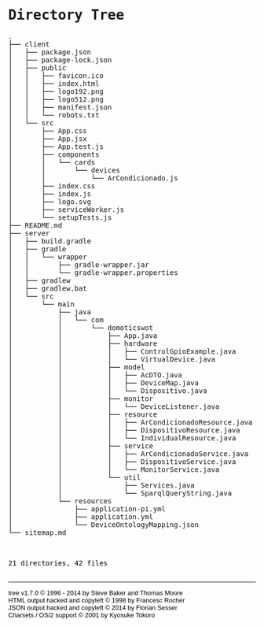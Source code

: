 <!DOCTYPE html>
<html>
<head>
 <meta http-equiv="Content-Type" content="text/html; charset=UTF-8">
 <meta name="Author" content="Made by 'tree'">
 <meta name="GENERATOR" content="$Version: $ tree v1.7.0 (c) 1996 - 2014 by Steve Baker, Thomas Moore, Francesc Rocher, Florian Sesser, Kyosuke Tokoro $">
 <title>Directory Tree</title>
 <style type="text/css">
  <!-- 
  BODY { font-family : ariel, monospace, sans-serif; }
  P { font-weight: normal; font-family : ariel, monospace, sans-serif; color: black; background-color: transparent;}
  B { font-weight: normal; color: black; background-color: transparent;}
  A:visited { font-weight : normal; text-decoration : none; background-color : transparent; margin : 0px 0px 0px 0px; padding : 0px 0px 0px 0px; display: inline; }
  A:link    { font-weight : normal; text-decoration : none; margin : 0px 0px 0px 0px; padding : 0px 0px 0px 0px; display: inline; }
  A:hover   { color : #000000; font-weight : normal; text-decoration : underline; background-color : yellow; margin : 0px 0px 0px 0px; padding : 0px 0px 0px 0px; display: inline; }
  A:active  { color : #000000; font-weight: normal; background-color : transparent; margin : 0px 0px 0px 0px; padding : 0px 0px 0px 0px; display: inline; }
  .VERSION { font-size: small; font-family : arial, sans-serif; }
  .NORM  { color: black;  background-color: transparent;}
  .FIFO  { color: purple; background-color: transparent;}
  .CHAR  { color: yellow; background-color: transparent;}
  .DIR   { color: blue;   background-color: transparent;}
  .BLOCK { color: yellow; background-color: transparent;}
  .LINK  { color: aqua;   background-color: transparent;}
  .SOCK  { color: fuchsia;background-color: transparent;}
  .EXEC  { color: green;  background-color: transparent;}
  -->
 </style>
</head>
<body>
	<h1>Directory Tree</h1><p>
	<a href=".">.</a><br>
	├── <a href="./client/">client</a><br>
	│   ├── <a href="./client/package.json">package.json</a><br>
	│   ├── <a href="./client/package-lock.json">package-lock.json</a><br>
	│   ├── <a href="./client/public/">public</a><br>
	│   │   ├── <a href="./client/public/favicon.ico">favicon.ico</a><br>
	│   │   ├── <a href="./client/public/index.html">index.html</a><br>
	│   │   ├── <a href="./client/public/logo192.png">logo192.png</a><br>
	│   │   ├── <a href="./client/public/logo512.png">logo512.png</a><br>
	│   │   ├── <a href="./client/public/manifest.json">manifest.json</a><br>
	│   │   └── <a href="./client/public/robots.txt">robots.txt</a><br>
	│   └── <a href="./client/src/">src</a><br>
	│   &nbsp;&nbsp;&nbsp; ├── <a href="./client/src/App.css">App.css</a><br>
	│   &nbsp;&nbsp;&nbsp; ├── <a href="./client/src/App.jsx">App.jsx</a><br>
	│   &nbsp;&nbsp;&nbsp; ├── <a href="./client/src/App.test.js">App.test.js</a><br>
	│   &nbsp;&nbsp;&nbsp; ├── <a href="./client/src/components/">components</a><br>
	│   &nbsp;&nbsp;&nbsp; │   └── <a href="./client/src/components/cards/">cards</a><br>
	│   &nbsp;&nbsp;&nbsp; │   &nbsp;&nbsp;&nbsp; └── <a href="./client/src/components/cards/devices/">devices</a><br>
	│   &nbsp;&nbsp;&nbsp; │   &nbsp;&nbsp;&nbsp; &nbsp;&nbsp;&nbsp; └── <a href="./client/src/components/cards/devices/ArCondicionado.js">ArCondicionado.js</a><br>
	│   &nbsp;&nbsp;&nbsp; ├── <a href="./client/src/index.css">index.css</a><br>
	│   &nbsp;&nbsp;&nbsp; ├── <a href="./client/src/index.js">index.js</a><br>
	│   &nbsp;&nbsp;&nbsp; ├── <a href="./client/src/logo.svg">logo.svg</a><br>
	│   &nbsp;&nbsp;&nbsp; ├── <a href="./client/src/serviceWorker.js">serviceWorker.js</a><br>
	│   &nbsp;&nbsp;&nbsp; └── <a href="./client/src/setupTests.js">setupTests.js</a><br>
	├── <a href="./README.md">README.md</a><br>
	├── <a href="./server/">server</a><br>
	│   ├── <a href="./server/build.gradle">build.gradle</a><br>
	│   ├── <a href="./server/gradle/">gradle</a><br>
	│   │   └── <a href="./server/gradle/wrapper/">wrapper</a><br>
	│   │   &nbsp;&nbsp;&nbsp; ├── <a href="./server/gradle/wrapper/gradle-wrapper.jar">gradle-wrapper.jar</a><br>
	│   │   &nbsp;&nbsp;&nbsp; └── <a href="./server/gradle/wrapper/gradle-wrapper.properties">gradle-wrapper.properties</a><br>
	│   ├── <a href="./server/gradlew">gradlew</a><br>
	│   ├── <a href="./server/gradlew.bat">gradlew.bat</a><br>
	│   └── <a href="./server/src/">src</a><br>
	│   &nbsp;&nbsp;&nbsp; └── <a href="./server/src/main/">main</a><br>
	│   &nbsp;&nbsp;&nbsp; &nbsp;&nbsp;&nbsp; ├── <a href="./server/src/main/java/">java</a><br>
	│   &nbsp;&nbsp;&nbsp; &nbsp;&nbsp;&nbsp; │   └── <a href="./server/src/main/java/com/">com</a><br>
	│   &nbsp;&nbsp;&nbsp; &nbsp;&nbsp;&nbsp; │   &nbsp;&nbsp;&nbsp; └── <a href="./server/src/main/java/com/domoticswot/">domoticswot</a><br>
	│   &nbsp;&nbsp;&nbsp; &nbsp;&nbsp;&nbsp; │   &nbsp;&nbsp;&nbsp; &nbsp;&nbsp;&nbsp; ├── <a href="./server/src/main/java/com/domoticswot/App.java">App.java</a><br>
	│   &nbsp;&nbsp;&nbsp; &nbsp;&nbsp;&nbsp; │   &nbsp;&nbsp;&nbsp; &nbsp;&nbsp;&nbsp; ├── <a href="./server/src/main/java/com/domoticswot/hardware/">hardware</a><br>
	│   &nbsp;&nbsp;&nbsp; &nbsp;&nbsp;&nbsp; │   &nbsp;&nbsp;&nbsp; &nbsp;&nbsp;&nbsp; │   ├── <a href="./server/src/main/java/com/domoticswot/hardware/ControlGpioExample.java">ControlGpioExample.java</a><br>
	│   &nbsp;&nbsp;&nbsp; &nbsp;&nbsp;&nbsp; │   &nbsp;&nbsp;&nbsp; &nbsp;&nbsp;&nbsp; │   └── <a href="./server/src/main/java/com/domoticswot/hardware/VirtualDevice.java">VirtualDevice.java</a><br>
	│   &nbsp;&nbsp;&nbsp; &nbsp;&nbsp;&nbsp; │   &nbsp;&nbsp;&nbsp; &nbsp;&nbsp;&nbsp; ├── <a href="./server/src/main/java/com/domoticswot/model/">model</a><br>
	│   &nbsp;&nbsp;&nbsp; &nbsp;&nbsp;&nbsp; │   &nbsp;&nbsp;&nbsp; &nbsp;&nbsp;&nbsp; │   ├── <a href="./server/src/main/java/com/domoticswot/model/AcDTO.java">AcDTO.java</a><br>
	│   &nbsp;&nbsp;&nbsp; &nbsp;&nbsp;&nbsp; │   &nbsp;&nbsp;&nbsp; &nbsp;&nbsp;&nbsp; │   ├── <a href="./server/src/main/java/com/domoticswot/model/DeviceMap.java">DeviceMap.java</a><br>
	│   &nbsp;&nbsp;&nbsp; &nbsp;&nbsp;&nbsp; │   &nbsp;&nbsp;&nbsp; &nbsp;&nbsp;&nbsp; │   └── <a href="./server/src/main/java/com/domoticswot/model/Dispositivo.java">Dispositivo.java</a><br>
	│   &nbsp;&nbsp;&nbsp; &nbsp;&nbsp;&nbsp; │   &nbsp;&nbsp;&nbsp; &nbsp;&nbsp;&nbsp; ├── <a href="./server/src/main/java/com/domoticswot/monitor/">monitor</a><br>
	│   &nbsp;&nbsp;&nbsp; &nbsp;&nbsp;&nbsp; │   &nbsp;&nbsp;&nbsp; &nbsp;&nbsp;&nbsp; │   └── <a href="./server/src/main/java/com/domoticswot/monitor/DeviceListener.java">DeviceListener.java</a><br>
	│   &nbsp;&nbsp;&nbsp; &nbsp;&nbsp;&nbsp; │   &nbsp;&nbsp;&nbsp; &nbsp;&nbsp;&nbsp; ├── <a href="./server/src/main/java/com/domoticswot/resource/">resource</a><br>
	│   &nbsp;&nbsp;&nbsp; &nbsp;&nbsp;&nbsp; │   &nbsp;&nbsp;&nbsp; &nbsp;&nbsp;&nbsp; │   ├── <a href="./server/src/main/java/com/domoticswot/resource/ArCondicionadoResource.java">ArCondicionadoResource.java</a><br>
	│   &nbsp;&nbsp;&nbsp; &nbsp;&nbsp;&nbsp; │   &nbsp;&nbsp;&nbsp; &nbsp;&nbsp;&nbsp; │   ├── <a href="./server/src/main/java/com/domoticswot/resource/DispositivoResource.java">DispositivoResource.java</a><br>
	│   &nbsp;&nbsp;&nbsp; &nbsp;&nbsp;&nbsp; │   &nbsp;&nbsp;&nbsp; &nbsp;&nbsp;&nbsp; │   └── <a href="./server/src/main/java/com/domoticswot/resource/IndividualResource.java">IndividualResource.java</a><br>
	│   &nbsp;&nbsp;&nbsp; &nbsp;&nbsp;&nbsp; │   &nbsp;&nbsp;&nbsp; &nbsp;&nbsp;&nbsp; ├── <a href="./server/src/main/java/com/domoticswot/service/">service</a><br>
	│   &nbsp;&nbsp;&nbsp; &nbsp;&nbsp;&nbsp; │   &nbsp;&nbsp;&nbsp; &nbsp;&nbsp;&nbsp; │   ├── <a href="./server/src/main/java/com/domoticswot/service/ArCondicionadoService.java">ArCondicionadoService.java</a><br>
	│   &nbsp;&nbsp;&nbsp; &nbsp;&nbsp;&nbsp; │   &nbsp;&nbsp;&nbsp; &nbsp;&nbsp;&nbsp; │   ├── <a href="./server/src/main/java/com/domoticswot/service/DispositivoService.java">DispositivoService.java</a><br>
	│   &nbsp;&nbsp;&nbsp; &nbsp;&nbsp;&nbsp; │   &nbsp;&nbsp;&nbsp; &nbsp;&nbsp;&nbsp; │   └── <a href="./server/src/main/java/com/domoticswot/service/MonitorService.java">MonitorService.java</a><br>
	│   &nbsp;&nbsp;&nbsp; &nbsp;&nbsp;&nbsp; │   &nbsp;&nbsp;&nbsp; &nbsp;&nbsp;&nbsp; └── <a href="./server/src/main/java/com/domoticswot/util/">util</a><br>
	│   &nbsp;&nbsp;&nbsp; &nbsp;&nbsp;&nbsp; │   &nbsp;&nbsp;&nbsp; &nbsp;&nbsp;&nbsp; &nbsp;&nbsp;&nbsp; ├── <a href="./server/src/main/java/com/domoticswot/util/Services.java">Services.java</a><br>
	│   &nbsp;&nbsp;&nbsp; &nbsp;&nbsp;&nbsp; │   &nbsp;&nbsp;&nbsp; &nbsp;&nbsp;&nbsp; &nbsp;&nbsp;&nbsp; └── <a href="./server/src/main/java/com/domoticswot/util/SparqlQueryString.java">SparqlQueryString.java</a><br>
	│   &nbsp;&nbsp;&nbsp; &nbsp;&nbsp;&nbsp; └── <a href="./server/src/main/resources/">resources</a><br>
	│   &nbsp;&nbsp;&nbsp; &nbsp;&nbsp;&nbsp; &nbsp;&nbsp;&nbsp; ├── <a href="./server/src/main/resources/application-pi.yml">application-pi.yml</a><br>
	│   &nbsp;&nbsp;&nbsp; &nbsp;&nbsp;&nbsp; &nbsp;&nbsp;&nbsp; ├── <a href="./server/src/main/resources/application.yml">application.yml</a><br>
	│   &nbsp;&nbsp;&nbsp; &nbsp;&nbsp;&nbsp; &nbsp;&nbsp;&nbsp; └── <a href="./server/src/main/resources/DeviceOntologyMapping.json">DeviceOntologyMapping.json</a><br>
	└── <a href="./sitemap.md">sitemap.md</a><br>
	<br><br>
	</p>
	<p>

21 directories, 42 files
	<br><br>
	</p>
	<hr>
	<p class="VERSION">
		 tree v1.7.0 © 1996 - 2014 by Steve Baker and Thomas Moore <br>
		 HTML output hacked and copyleft © 1998 by Francesc Rocher <br>
		 JSON output hacked and copyleft © 2014 by Florian Sesser <br>
		 Charsets / OS/2 support © 2001 by Kyosuke Tokoro
	</p>
</body>
</html>
